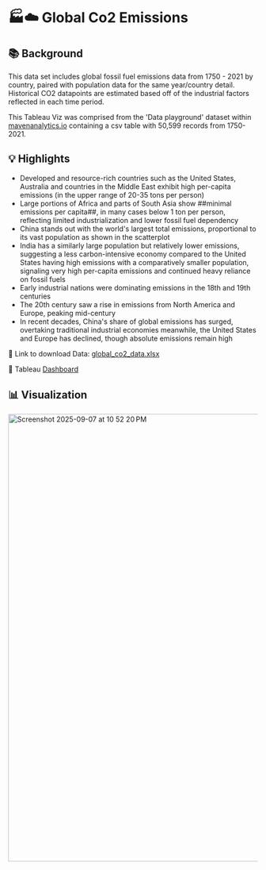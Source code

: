 # 🏭☁️ Global Co2 Emissions

## 📚 Background

This data set includes global fossil fuel emissions data from 1750 - 2021 by country, paired with population data for the same year/country detail. Historical CO2 datapoints are estimated based off of the industrial factors reflected in each time period.

This Tableau Viz was comprised from the 'Data playground' dataset within [mavenanalytics.io](https://mavenanalytics.io/) containing a csv table with 50,599 records from 1750-2021. 

## 💡 Highlights

- Developed and resource-rich countries such as the United States, Australia and countries in the Middle East exhibit high per-capita emissions (in the upper range of 20-35 tons per person)
- Large portions of Africa and parts of South Asia show ##minimal emissions per capita##, in many cases below 1 ton per person, reflecting limited industrialization and lower fossil fuel dependency
- China stands out with the world's largest total emissions, proportional to its vast population as shown in the scatterplot
- India has a similarly large population but relatively lower emissions, suggesting a less carbon-intensive economy compared to the United States having high emissions with a comparatively smaller population, signaling very high per-capita emissions and continued heavy reliance on fossil fuels
- Early industrial nations were dominating emissions in the 18th and 19th centuries
- The 20th century saw a rise in emissions from North America and Europe, peaking mid-century
- In recent decades, China's share of global emissions has surged, overtaking traditional industrial economies meanwhile, the United States and Europe has declined, though absolute emissions remain high

📍 Link to download Data: [global_co2_data.xlsx](https://github.com/user-attachments/files/22202664/global_co2_data.xlsx)


📍 Tableau [Dashboard](https://public.tableau.com/app/profile/jose.aguilar8390/viz/GlobalCO2EmissionsProject_17555432876070/GlobalCO2Emissions)

## 📊 Visualization

<img width="1290" height="902" alt="Screenshot 2025-09-07 at 10 52 20 PM" src="https://github.com/user-attachments/assets/e403ba69-5b5e-45a7-89f3-6d787e9aed92" />
